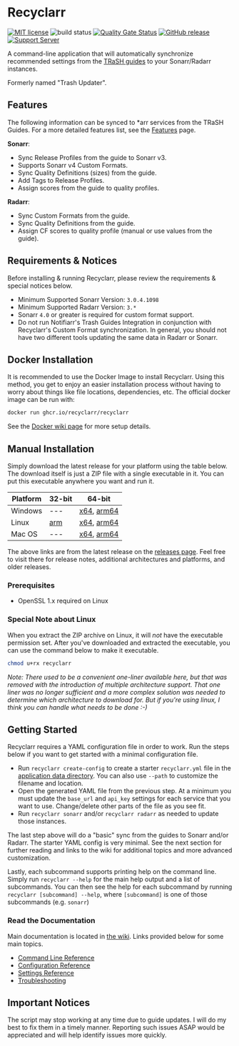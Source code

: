 # Recyclarr

[![MIT license](https://img.shields.io/badge/License-MIT-blue.svg)](https://github.com/recyclarr/recyclarr/blob/master/LICENSE)
![build status](https://github.com/recyclarr/recyclarr/actions/workflows/build.yml/badge.svg?branch=master)
[![Quality Gate Status](https://sonarcloud.io/api/project_badges/measure?project=recyclarr_recyclarr&metric=alert_status)](https://sonarcloud.io/summary/new_code?id=recyclarr_recyclarr)
[![GitHub release](https://img.shields.io/github/release/recyclarr/recyclarr.svg)](https://github.com/recyclarr/recyclarr/releases/)
[![Support Server](https://img.shields.io/discord/492590071455940612.svg?color=7289da&label=TRaSH-Guides&logo=discord&style=flat-square)](https://discord.com/invite/Vau8dZ3)

A command-line application that will automatically synchronize recommended settings from the [TRaSH
guides](https://trash-guides.info/) to your Sonarr/Radarr instances.

Formerly named "Trash Updater".

## Features

The following information can be synced to \*arr services from the TRaSH Guides. For a more detailed
features list, see the [Features] page.

[Features]: https://github.com/recyclarr/recyclarr/wiki/Features

**Sonarr**:

- Sync Release Profiles from the guide to Sonarr v3.
- Supports Sonarr v4 Custom Formats.
- Sync Quality Definitions (sizes) from the guide.
- Add Tags to Release Profiles.
- Assign scores from the guide to quality profiles.

**Radarr**:

- Sync Custom Formats from the guide.
- Sync Quality Definitions from the guide.
- Assign CF scores to quality profile (manual or use values from the guide).

## Requirements & Notices

Before installing & running Recyclarr, please review the requirements & special notices below.

- Minimum Supported Sonarr Version: `3.0.4.1098`
- Minimum Supported Radarr Version: `3.*`
- Sonarr `4.0` or greater is required for custom format support.
- Do not run Notifiarr's Trash Guides Integration in conjunction with Recyclarr's Custom Format
  synchronization. In general, you should not have two different tools updating the same data in
  Radarr or Sonarr.

## Docker Installation

It is recommended to use the Docker Image to install Recyclarr. Using this method, you get to enjoy
an easier installation process without having to worry about things like file locations,
dependencies, etc. The official docker image can be run with:

```sh
docker run ghcr.io/recyclarr/recyclarr
```

See the [Docker wiki page][docker] for more setup details.

[docker]: https://github.com/recyclarr/recyclarr/wiki/Docker

## Manual Installation

Simply download the latest release for your platform using the table below. The download itself is
just a ZIP file with a single executable in it. You can put this executable anywhere you want and
run it.

| Platform   | 32-bit           | 64-bit                                 |
| ---------- | ---------------- | -------------------------------------- |
| Windows    | ---              | [x64][win-x64], [arm64][win-arm64]     |
| Linux      | [arm][linux-arm] | [x64][linux-x64], [arm64][linux-arm64] |
| Mac OS     | ---              | [x64][osx-x64], [arm64][osx-arm64]     |

[win-x64]: https://github.com/recyclarr/recyclarr/releases/latest/download/recyclarr-win-x64.zip
[win-arm64]: https://github.com/recyclarr/recyclarr/releases/latest/download/recyclarr-win-arm64.zip
[linux-x64]: https://github.com/recyclarr/recyclarr/releases/latest/download/recyclarr-linux-x64.zip
[linux-arm64]: https://github.com/recyclarr/recyclarr/releases/latest/download/recyclarr-linux-arm64.zip
[linux-arm]: https://github.com/recyclarr/recyclarr/releases/latest/download/recyclarr-linux-arm.zip
[osx-x64]: https://github.com/recyclarr/recyclarr/releases/latest/download/recyclarr-osx-x64.zip
[osx-arm64]: https://github.com/recyclarr/recyclarr/releases/latest/download/recyclarr-osx-arm64.zip

The above links are from the latest release on the [releases page][rp]. Feel free to visit there for
release notes, additional architectures and platforms, and older releases.

[rp]: https://github.com/recyclarr/recyclarr/releases

### Prerequisites

- OpenSSL 1.x required on Linux

### Special Note about Linux

When you extract the ZIP archive on Linux, it will *not* have the executable permission set. After
you've downloaded and extracted the executable, you can use the command below to make it executable.

```bash
chmod u+rx recyclarr
```

*Note: There used to be a convenient one-liner available here, but that was removed with the
introduction of multiple architecture support. That one liner was no longer sufficient and a more
complex solution was needed to determine which architecture to download for. But if you're using
linux, I think you can handle what needs to be done :-)*

## Getting Started

Recyclarr requires a YAML configuration file in order to work. Run the steps below if you want to
get started with a minimal configuration file.

- Run `recyclarr create-config` to create a starter `recyclarr.yml` file in the [application data
  directory][appdata]. You can also use `--path` to customize the filename and location.
- Open the generated YAML file from the previous step. At a minimum you must update the `base_url`
  and `api_key` settings for each service that you want to use. Change/delete other parts of the
  file as you see fit.
- Run `recyclarr sonarr` and/or `recyclarr radarr` as needed to update those instances.

The last step above will do a "basic" sync from the guides to Sonarr and/or Radarr. The starter YAML
config is very minimal. See the next section for further reading and links to the wiki for
additional topics and more advanced customization.

Lastly, each subcommand supports printing help on the command line. Simply run `recyclarr --help`
for the main help output and a list of subcommands. You can then see the help for each subcommand by
running `recyclarr [subcommand] --help`, where `[subcommand]` is one of those subcommands (e.g.
`sonarr`)

[appdata]: https://github.com/recyclarr/recyclarr/wiki/File-Structure

### Read the Documentation

Main documentation is located in [the wiki](https://github.com/recyclarr/recyclarr/wiki). Links
provided below for some main topics.

- [Command Line Reference](../../wiki/Command-Line-Reference)
- [Configuration Reference](../../wiki/Configuration-Reference)
- [Settings Reference](../../wiki/Settings-Reference)
- [Troubleshooting](../../wiki/Troubleshooting)

## Important Notices

The script may stop working at any time due to guide updates. I will do my best to fix them in a
timely manner. Reporting such issues ASAP would be appreciated and will help identify issues more
quickly.
